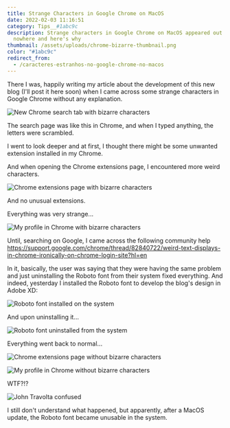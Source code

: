 ```yaml
---
title: Strange Characters in Google Chrome on MacOS
date: 2022-02-03 11:16:51
category: Tips__#1abc9c
description: Strange characters in Google Chrome on MacOS appeared out of
  nowhere and here's why
thumbnail: /assets/uploads/chrome-bizarre-thumbnail.png
color: "#1abc9c"
redirect_from:
  - /caracteres-estranhos-no-google-chrome-no-macos
---
```

There I was, happily writing my article about the development of this new blog (I'll post it here soon) when I came across some strange characters in Google Chrome without any explanation.

![New Chrome search tab with bizarre characters](/assets/uploads/search-with-roboto.png "New Chrome search tab with bizarre characters")

The search page was like this in Chrome, and when I typed anything, the letters were scrambled.

I went to look deeper and at first, I thought there might be some unwanted extension installed in my Chrome.

And when opening the Chrome extensions page, I encountered more weird characters.

![Chrome extensions page with bizarre characters](/assets/uploads/extensions-with-roboto.png "Chrome extensions page with bizarre characters")

And no unusual extensions.

Everything was very strange...

![My profile in Chrome with bizarre characters](/assets/uploads/you-and-google-with-roboto.png "My profile in Chrome with bizarre characters")

Until, searching on Google, I came across the following community help [](https://support.google.com/chrome/thread/82840722/weird-text-displays-in-chrome-ironically-on-chrome-login-site?hl=en)<https://support.google.com/chrome/thread/82840722/weird-text-displays-in-chrome-ironically-on-chrome-login-site?hl=en>

In it, basically, the user was saying that they were having the same problem and just uninstalling the Roboto font from their system fixed everything. And indeed, yesterday I installed the Roboto font to develop the blog's design in Adobe XD:

![Roboto font installed on the system](/assets/uploads/with-roboto.png "Roboto font installed on the system")

And upon uninstalling it...

![Roboto font uninstalled from the system](/assets/uploads/without-roboto.png "Roboto font uninstalled from the system")

Everything went back to normal...

![Chrome extensions page without bizarre characters](/assets/uploads/extensions-without-roboto.png "Chrome extensions page without bizarre characters")

![My profile in Chrome without bizarre characters](/assets/uploads/you-and-google-without-roboto.png "My profile in Chrome without bizarre characters")

WTF?!?

![John Travolta confused](/assets/uploads/lostjohntravolta.gif "John Travolta confused")

I still don't understand what happened, but apparently, after a MacOS update, the Roboto font became unusable in the system.
